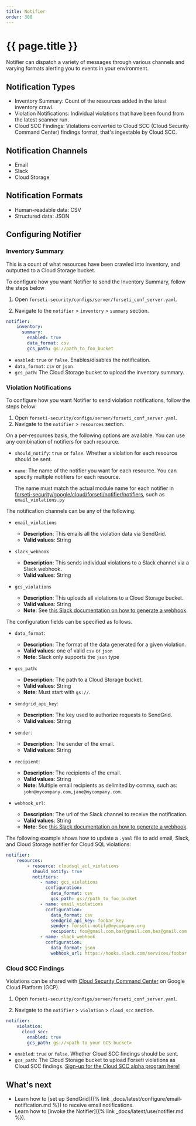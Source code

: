```yaml
---
title: Notifier
order: 300
---
```


# {{ page.title }}

Notifier can dispatch a variety of messages through various channels
and varying formats alerting you to events in your environment.

## Notification Types

  * Inventory Summary: Count of the resources added in the latest inventory crawl.
  * Violation Notifications: Individual violations that have been found from the latest scanner run. 
  * Cloud SCC Findings: Violations converted to Cloud SCC (Cloud Security Command Center) findings format, that's ingestable by Cloud SCC.
  
## Notification Channels

  * Email
  * Slack
  * Cloud Storage

## Notification Formats

  * Human-readable data: CSV
  * Structured data: JSON

## Configuring Notifier

### Inventory Summary

This is a count of what resources have been crawled into inventory,
and outputted to a Cloud Storage bucket.

To configure how you want Notifier to send the Inventory Summary,
follow the steps below

1. Open `forseti-security/configs/server/forseti_conf_server.yaml`.

1. Navigate to the `notifier` > `inventory` > `summary` section.

```yaml
notifier:
    inventory:
      summary:
        enabled: true
        data_format: csv
        gcs_path: gs://path_to_foo_bucket
```

* `enabled`: `true` or `false`. Enables/disables the notification.
* `data_format`: `csv` or `json`
* `gcs_path`: The Cloud Storage bucket to upload the inventory summary.


### Violation Notifications

To configure how you want Notifier to send violation notifications,
follow the steps below:

1. Open `forseti-security/configs/server/forseti_conf_server.yaml`.
1. Navigate to the `notifier` > `resources` section.

On a per-resources basis, the following options are available. You can use
any combination of notifiers for each resource.

* `should_notify`: `true` or `false`.  Whether a violation for each resource
   should be sent.

* `name`: The name of the notifier you want for each resource. You can specify
  multiple notifiers for each resource.

  The name must match the actual module name for each notifier in 
  [forseti-security/google/cloud/forseti/notifier/notifiers](https://github.com/GoogleCloudPlatform/forseti-security/tree/2.0-dev/google/cloud/forseti/notifier/notifiers),
  such as `email_violations.py`

The notification channels can be any of the following.

* `email_violations`
  * **Description**: This emails all the violation data via SendGrid. 
  * **Valid values**: String

* `slack_webhook`
  * **Description**: This sends individual violations to a Slack channel via a Slack webhook.
  * **Valid values**: String

* `gcs_violations`
  * **Description**: This uploads all violations to a Cloud Storage bucket.
  * **Valid values**: String
  * **Note**: See [this Slack documentation on how to generate a webhook](https://api.slack.com/incoming-webhooks).

The configuration fields can be specified as follows.

* `data_format`:
  * **Description**: The format of the data generated for a given violation.
  * **Valid values**: one of valid `csv` or `json`
  * **Note**: Slack only supports the `json` type

* `gcs_path`:
  * **Description**: The path to a Cloud Storage bucket.
  * **Valid values**: String
  * **Note**: Must start with `gs://`.

* `sendgrid_api_key`:
  * **Description**: The key used to authorize requests to SendGrid.
  * **Valid values**: String

* `sender`:
  * **Description**: The sender of the email.
  * **Valid values**: String

* `recipient`:
  * **Description**: The recipients of the email.
  * **Valid values**: String
  * **Note**: Multiple email recipients as delimited by comma, such as: `john@mycompany.com,jane@mycompany.com`.

* `webhook_url`:
  * **Description**: The url of the Slack channel to receive the notification. 
  * **Valid values**: String
  * **Note**: See [this Slack documentation on how to generate a webhook](https://api.slack.com/incoming-webhooks).

The following example shows how to update a `.yaml` file to add email, Slack,
and Cloud Storage notifier for Cloud SQL violations:

```yaml
notifier:
    resources:
        - resource: cloudsql_acl_violations
          should_notify: true
          notifiers:
             - name: gcs_violations
               configuration:
                 data_format: csv
                 gcs_path: gs://path_to_foo_bucket
             - name: email_violations
               configuration:
                 data_format: csv
                 sendgrid_api_key: foobar_key
                 sender: forseti-notify@mycompany.org
                 recipient: foo@gmail.com,bar@gmail.com,baz@gmail.com
             - name: slack_webhook
               configuration:
                 data_format: json
                 webhook_url: https://hooks.slack.com/services/foobar
```

### Cloud SCC Findings

Violations can be shared with [Cloud Security Command Center](https://cloud.google.com/security-command-center) on Google Cloud
Platform (GCP).

1. Open `forseti-security/configs/server/forseti_conf_server.yaml`.

1. Navigate to the `notifier` > `violation` > `cloud_scc` section.

```yaml
notifier:
    violation:
      cloud_scc:
        enabled: true
        gcs_path: gs://<path to your GCS bucket>
```

* `enabled`: `true` or `false`. Whether Cloud SCC findings should be sent.
* `gcs_path`: The Cloud Storage bucket to upload Forseti violations as Cloud SCC findings.
  [Sign-up for the Cloud SCC alpha program here!](https://services.google.com/fb/forms/commandcenteralpha/)

## What's next

* Learn how to [set up SendGrid]({% link _docs/latest/configure/email-notification.md %})
  to receive email notifications.
* Learn how to [invoke the Notifier]({% link _docs/latest/use/notifier.md %}).
